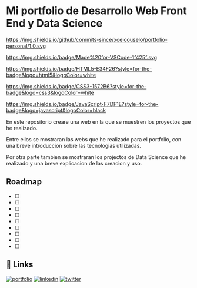 
# Mi portfolio de Desarrollo Web Front End y Data Science

https://img.shields.io/github/commits-since/xoelcouselo/portfolio-personal/1.0.svg

https://img.shields.io/badge/Made%20for-VSCode-1f425f.svg

https://img.shields.io/badge/HTML5-E34F26?style=for-the-badge&logo=html5&logoColor=white

https://img.shields.io/badge/CSS3-1572B6?style=for-the-badge&logo=css3&logoColor=white

https://img.shields.io/badge/JavaScript-F7DF1E?style=for-the-badge&logo=javascript&logoColor=black

En este repositorio creare una web en la que se muestren los proyectos que he realizado.

Entre ellos se mostraran las webs que he realizado para el portfolio, con una breve introduccion sobre las tecnologias utilizadas.

Por otra parte tambien se mostraran los projectos de Data Science que he realizado y una breve explicacion de las creacion y uso.

## Roadmap

- [ ] 

- [ ] 

- [ ] 

- [ ] 

- [ ] 

- [ ] 

- [ ] 

- [ ] 

- [ ] 





## 🔗 Links
[![portfolio](https://img.shields.io/badge/my_portfolio-000?style=for-the-badge&logo=ko-fi&logoColor=white)](https://xoelcouselo.com/)
[![linkedin](https://img.shields.io/badge/linkedin-0A66C2?style=for-the-badge&logo=linkedin&logoColor=white)](https://www.linkedin.com/xoel-couselo/)
[![twitter](https://img.shields.io/badge/twitter-1DA1F2?style=for-the-badge&logo=twitter&logoColor=white)](https://twitter.com/xoelcouselo/)

